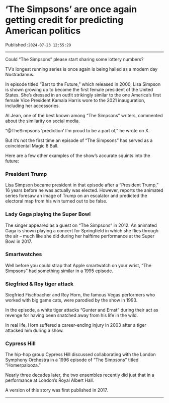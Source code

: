 # ‘The Simpsons’ are once again getting credit for predicting American politics

Published :`2024-07-23 12:55:29`

---

Could “The Simpsons” please start sharing some lottery numbers?

TV’s longest running series is once again is being hailed as a modern day Nostradamus.

In episode titled “Bart to the Future,” which released in 2000, Lisa Simpson is shown growing up to become the first female president of the United States. She’s dressed in an outfit strikingly similar to the one America’s first female Vice President Kamala Harris wore to the 2021 inauguration, including her accessories.

Al Jean, one of the best known among “The Simpsons” writers, commented about the similarity on social media.

“@TheSimpsons ‘prediction’ I’m proud to be a part of,” he wrote on X.

But it’s not the first time an episode of “The Simpsons” has served as a coincidental Magic 8 Ball.

Here are a few other examples of the show’s accurate squints into the future:

### President Trump

Lisa Simpson became president in that episode after a “President Trump,” 16 years before he was actually was elected. However, reports the animated series foresaw an image of Trump on an escalator and predicted the electoral map from his win turned out to be false.

### Lady Gaga playing the Super Bowl

The singer appeared as a guest on “The Simpsons” in 2012. An animated Gaga is shown playing a concert for Springfield in which she flies through the air – much like she did during her halftime performance at the Super Bowl in 2017.

### Smartwatches

Well before you could strap that Apple smartwatch on your wrist, “The Simpsons” had something similar in a 1995 episode.

### Siegfried & Roy tiger attack

Siegfried Fischbacher and Roy Horn, the famous Vegas performers who worked with big game cats, were parodied by the show in 1993.

In the episode, a white tiger attacks “Gunter and Ernst” during their act as revenge for having been snatched away from his life in the wild.

In real life, Horn suffered a career-ending injury in 2003 after a tiger attacked him during a show.

### Cypress Hill

The hip-hop group Cypress Hill discussed collaborating with the London Symphony Orchestra in a 1996 episode of “The Simpsons” titled “Homerpalooza.”

Nearly three decades later, the two ensembles recently did just that in a performance at London’s Royal Albert Hall.

A version of this story was first published in 2017.

---


